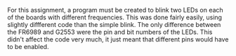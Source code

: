 For this assignment, a program must be created to blink two LEDs on each of the boards with different frequencies. This was done fairly easily, using slightly diffferent code than the simple blink. The only difference between the FR6989 and G2553 were the pin and bit numbers of the LEDs. This didn't affect the code very much, it just meant that different pins would have to be enabled.